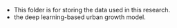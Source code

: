 - This folder is for storing the data used in this research.
- the deep learning-based urban growth model.
